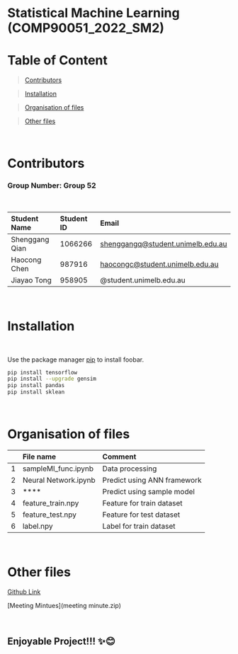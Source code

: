 # **Statistical Machine Learning (COMP90051_2022_SM2)**


# Table of Content
>[Contributors](https://github.com/shenggangq/sml_2022_group52/blob/main/README.md#Contributors)

>[Installation](https://github.com/shenggangq/sml_2022_group52/blob/main/README.md#Installation)

>[Organisation of files](https://github.com/shenggangq/sml_2022_group52/blob/main/README.md#organisation-of-files)

>[Other files](https://github.com/shenggangq/sml_2022_group52/blob/main/README.md#Other-files)


<br/>
 
# Contributors

### **Group Number: Group 52**
<br/>

| Student Name| Student ID | Email |
| :--- | :--- | :--- |
| Shenggang Qian| 1066266|shenggangq@student.unimelb.edu.au|
|  Haocong Chen| 987916| haocongc@student.unimelb.edu.au| 
| Jiayao Tong|    958905     |@student.unimelb.edu.au|

  
<br/>


# Installation 
<br/>

Use the package manager [pip](https://pip.pypa.io/en/stable/) to install foobar.

```bash
pip install tensorflow
pip install --upgrade gensim
pip install pandas 
pip install sklean 
```
<br/>

# Organisation of files

|      | File name | Comment  |  
| :--- | :--- | :--- |
|1| sampleMl_func.ipynb| Data processing |  
| 2|Neural Network.ipynb | Predict using ANN framework | 
|3| ****| Predict using sample model  |
|4| feature_train.npy| Feature for train dataset |
|5| feature_test.npy| Feature for test dataset |
|6| label.npy| Label for train dataset  |

<br/>

# Other files


[Github Link](https://github.com/shenggangq/sml_2022_group52.git)

[Meeting Mintues](meeting minute.zip)


<br/>

## Enjoyable Project!!!  ✨😊
